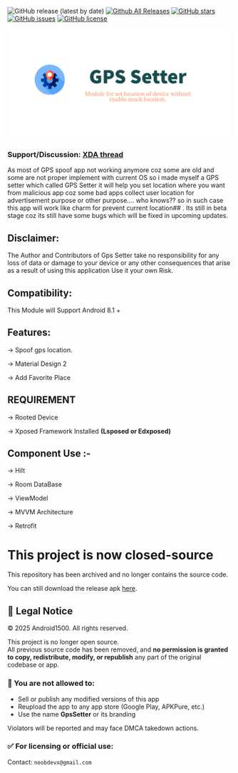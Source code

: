 
![GitHub release (latest by date)](https://img.shields.io/github/v/release/Android1500/GpsSetter)
[![Github All Releases](https://img.shields.io/github/downloads/Xposed-Modules-Repo/com.android1500.gpssetter/total.svg)]()
[![GitHub stars](https://img.shields.io/github/stars/Android1500/GpsSetter)](https://github.com/Android1500/GpsSetter/stargazers)
[![GitHub issues](https://img.shields.io/github/issues/Android1500/GpsSetter)](https://github.com/Android1500/GpsSetter/issues)
[![GitHub license](https://img.shields.io/github/license/Android1500/GpsSetter)](https://github.com/Android1500/GpsSetter/blob/master/LICENSE)

![](https://github.com/Xposed-Modules-Repo/com.android1500.gpssetter/blob/main/banner.png) 

### Support/Discussion: [XDA thread](https://forum.xda-developers.com/t/app-xposed-8-1-12x-gps-setter-set-device-location.4454879/)


As most of GPS spoof app not working anymore coz some are old and some are not proper implement with current OS so i made myself a GPS setter which called GPS Setter it will help you set location where you want from malicious app coz some bad apps collect user location for advertisement purpose or other purpose.... who knows?? so in such case this app will work like charm for prevent current location## . Its still in beta stage coz its still have some bugs which will be fixed in upcoming updates.




## Disclaimer:

The Author and Contributors of Gps Setter take no responsibility for any loss of data or damage to your device or any other consequences that arise as a result of using this application Use it your own Risk.  

## Compatibility:  

This Module will Support Android 8.1 +  

## Features:

-> Spoof gps location. 

-> Material Design 2

-> Add Favorite Place


 ## REQUIREMENT 
  
 -> Rooted Device 
 
 -> Xposed Framework Installed **(Lsposed or Edxposed)**
 

## Component Use :-

-> Hilt

-> Room DataBase

-> ViewModel

-> MVVM Architecture

-> Retrofit

# This project is now closed-source

This repository has been archived and no longer contains the source code.

You can still download the release apk [here](https://github.com/Android1500/GpsSetter/releases).

## 📢 Legal Notice

© 2025 Android1500. All rights reserved.

This project is no longer open source.  
All previous source code has been removed, and **no permission is granted to copy, redistribute, modify, or republish** any part of the original codebase or app.

### 🚫 You are **not allowed** to:
- Sell or publish any modified versions of this app
- Reupload the app to any app store (Google Play, APKPure, etc.)
- Use the name **GpsSetter** or its branding

Violators will be reported and may face DMCA takedown actions.

### ✅ For licensing or official use:
Contact: `noobdevx@gmail.com`
